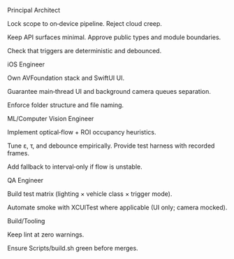 Principal Architect

Lock scope to on‑device pipeline. Reject cloud creep.

Keep API surfaces minimal. Approve public types and module boundaries.

Check that triggers are deterministic and debounced.

iOS Engineer

Own AVFoundation stack and SwiftUI UI.

Guarantee main‑thread UI and background camera queues separation.

Enforce folder structure and file naming.

ML/Computer Vision Engineer

Implement optical‑flow + ROI occupancy heuristics.

Tune ε, τ, and debounce empirically. Provide test harness with recorded frames.

Add fallback to interval‑only if flow is unstable.

QA Engineer

Build test matrix (lighting × vehicle class × trigger mode).

Automate smoke with XCUITest where applicable (UI only; camera mocked).

Build/Tooling

Keep lint at zero warnings.

Ensure Scripts/build.sh green before merges.

